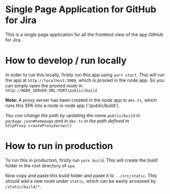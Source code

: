 # Single Page Application for GitHub for Jira

This is a single page application for all the frontend view of the app GitHub for Jira.

# How to develop / run locally

In order to run this locally, firstly run this app using `yarn start`. This will run the app at `http://localhost:3000`, which is proxied in the node app. So you can simply open the proxied route in `http://NODE_SERVER_URL:PORT/public/build`

**Note:**
A proxy server has been created in the node app in `dev.ts`, which runs this SPA into a route in node app ('/public/build').

_You can change the path by updating the name `public/build` in `package.json#homepage` and in `dev.ts` in the path defined in `httpProxy.createProxyServer()`_


[//]: # (TODO: Automate this step)
# How to run in production

To run this in production, firstly run `yarn build`. This will create the build folder in the root directory of `spa`.

Now copy and paste this build folder and paste it to `../src/static`. This should add a new route under `static`, which can be easily accessed by `/static/build/*`.